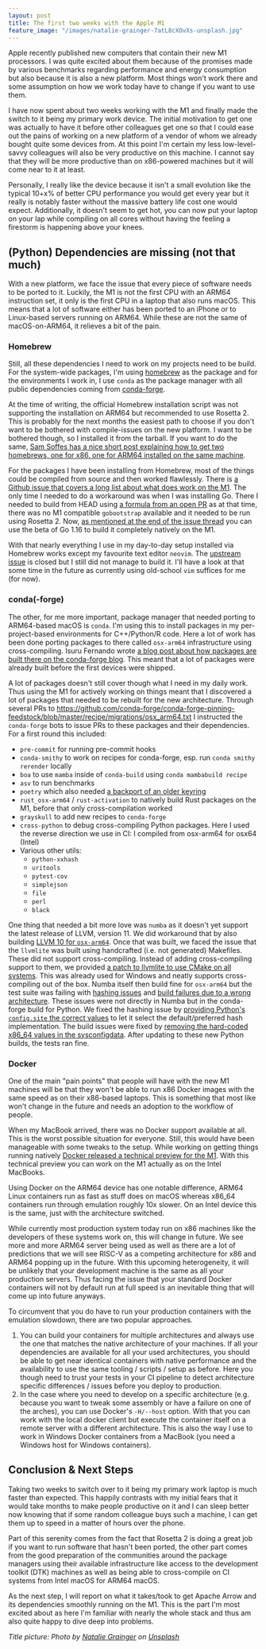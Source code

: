 ```yaml
---
layout: post
title: The first two weeks with the Apple M1
feature_image: "/images/natalie-grainger-7atL8cXOvXs-unsplash.jpg"
---
```


Apple recently published new computers that contain their new M1 processors. I was quite excited about them because of the promises made by various benchmarks regarding performance and energy consumption but also because it is also a new platform. Most things won't work there and some assumption on how we work today have to change if you want to use them.

I have now spent about two weeks working with the M1 and finally made the switch to it being my primary work device. The initial motivation to get one was actually to have it before other colleagues get one so that I could ease out the pains of working on a new platform of a vendor of whom we already bought quite some devices from. At this point I'm certain my less low-level-savvy colleagues will also be very productive on this machine. I cannot say that they will be more productive than on x86-powered machines but it will come near to it at least.

Personally, I really like the device because it isn't a small evolution like the typical 10+x% of better CPU performance you would get every year but it really is notably faster without the massive battery life cost one would expect. Additionally, it doesn't seem to get hot, you can now put your laptop on your lap while compiling on all cores without having the feeling a firestorm is happening above your knees.

## (Python) Dependencies are missing (not that much)

With a new platform, we face the issue that every piece of software needs to be ported to it. Luckily, the M1 is not the first CPU with an ARM64 instruction set, it only is the first CPU in a laptop that also runs macOS. This means that a lot of software either has been ported to an iPhone or to Linux-based servers running on ARM64. While these are not the same of macOS-on-ARM64, it relieves a bit of the pain.

### Homebrew 

Still, all these dependencies I need to work on my projects need to be build. For the system-wide packages, I'm using [homebrew](https://brew.sh/) as the package and for the environments I work in, I use `conda` as the package manager with all public dependencies coming from [conda-forge](https://conda-forge.org/).

At the time of writing, the official Homebrew installation script was not supporting the installation on ARM64 but recommended to use Rosetta 2. This is probably for the next months the easiest path to choose if you don't want to be bothered with compile-issues on the new platform. I want to be bothered though, so I installed it from the tarball. If you want to do the same, [Sam Soffes has a nice short post explaining how to get two homebrews, one for x86, one for ARM64 installed on the same machine](https://soffes.blog/homebrew-on-apple-silicon).

For the packages I have been installing from Homebrew, most of the things could be compiled from source and then worked flawlessly. There is [a Github issue that covers a long list about what does work on the M1](https://github.com/Homebrew/brew/issues/7857). The only time I needed to do a workaround was when I was installing Go. There I needed to build from HEAD using [a formula from an open PR](https://github.com/Homebrew/homebrew-core/pull/66166) as at that time, there was no M1 compatible `gobootstrap` available and it needed to be run using Rosetta 2. Now, [as mentioned at the end of the issue thread](https://github.com/Homebrew/homebrew-core/pull/66166#issuecomment-748163588) you can use the beta of Go 1.16 to build it completely natively on the M1.

With that nearly everything I use in my day-to-day setup installed via Homebrew works except my favourite text editor `neovim`. The [upstream issue](https://github.com/neovim/neovim/pull/12624) is closed but I still did not manage to build it. I'll have a look at that some time in the future as currently using old-school `vim` suffices for me (for now).

### conda(-forge)

The other, for me more important, package manager that needed porting to ARM64-based macOS is `conda`. I'm using this to install packages in my per-project-based environments for C++/Python/R code. Here a lot of work has been done porting packages to there called `osx-arm64` infrastructure using cross-compiling. Isuru Fernando wrote [a blog post about how packages are built there on the conda-forge blog](https://conda-forge.org/blog/posts/2020-10-29-macos-arm64/). This meant that a lot of packages were already built before the first devices were shipped.

A lot of packages doesn't still cover though what I need in my daily work. Thus using the M1 for actively working on things meant that I discovered a lot of packages that needed to be rebuilt for the new architecture. Through several PRs to https://github.com/conda-forge/conda-forge-pinning-feedstock/blob/master/recipe/migrations/osx_arm64.txt I instructed the `conda-forge` bots to issue PRs to these packages and their dependencies. For a first round this included:

* `pre-commit` for running pre-commit hooks
* `conda-smithy` to work on recipes for conda-forge, esp. run `conda smithy rerender` locally
* `boa` to use `mamba` inside of `conda-build` using `conda mambabuild recipe`
* `asv` to run benchmarks
* `poetry` which also needed [a backport of an older keyring](https://github.com/conda-forge/keyring-feedstock/pull/53)
* `rust_osx-arm64` / `rust-activation` to natively build Rust packages on the M1, before that only cross-compilation worked
* `grayskull` to add new recipes to `conda-forge`
* `cross-python` to debug cross-compiling Python packages. Here I used the reverse direction we use in CI: I compiled from osx-arm64 for osx64 (Intel)
* Various other utils:
    * `python-xxhash`
    * `uritools`
    * `pytest-cov`
    * `simplejson`
    * `file`
    * `perl`
    * `black`

One thing that needed a bit more love was `numba` as it doesn't yet support the latest release of LLVM, version 11. We did workaround that by also building [LLVM 10 for `osx-arm64`](https://github.com/conda-forge/llvmdev-feedstock/pull/111). Once that was built, we faced the issue that the `llvmlite` was built using handcrafted (i.e. not generated) Makefiles. These did not support cross-compiling. Instead of adding cross-compiling support to them, we provided [a patch to llvmlite to use CMake on all systems](https://github.com/numba/llvmlite/pull/677). This was already used for Windows and neatly supports cross-compiling out of the box. Numba itself then build fine for `osx-arm64` but the test suite was failing with [hashing issues](https://github.com/numba/numba/issues/6589#issuecomment-748595174) and [build failures due to a wrong architecture](https://github.com/numba/numba/issues/6589#issuecomment-748595315). These issues were not directly in Numba but in the conda-forge build for Python. We fixed the hashing issue by [providing Python's `config.site` the correct values](https://github.com/conda-forge/python-feedstock/pull/433) to let it select the default/preferred hash implementation. The build issues were fixed by [removing the hard-coded x86_64 values in the sysconfigdata](https://github.com/conda-forge/python-feedstock/pull/434). After updating to these new Python builds, the tests ran fine.

### Docker

One of the main "pain points" that people will have with the new M1 machines will be that they won't be able to run x86 Docker images with the same speed as on their x86-based laptops. This is something that most like won't change in the future and needs an adoption to the workflow of people.

When my MacBook arrived, there was no Docker support available at all. This is the worst possible situation for everyone. Still, this would have been manageable with some tweaks to the setup. While working on getting things running natively [Docker released a technical preview for the M1](https://www.docker.com/blog/download-and-try-the-tech-preview-of-docker-desktop-for-m1/).
With this technical preview you can work on the M1 actually as on the Intel MacBooks.

Using Docker on the ARM64 device has one notable difference, ARM64 Linux containers run as fast as stuff does on macOS whereas x86_64 containers run through emulation roughly 10x slower. On an Intel device this is the same, just with the architecture switched.

While currently most production system today run on x86 machines like the developers of these systems work on, this will change in future. We see more and more ARM64 server being used as well as there are a lot of predictions that we will see RISC-V as a competing architecture for x86 and ARM64 popping up in the future. With this upcoming heterogeneity, it will be unlikely that your development machine is the same as all your production servers. Thus facing the issue that your standard Docker containers will not by default run at full speed is an inevitable thing that will come up into future anyways.

To circumvent that you do have to run your production containers with the emulation slowdown, there are two popular approaches.

1. You can build your containers for multiple architectures and always use the one that matches the native architecture of your machines. If all your dependencies are available for all your used architectures, you should be able to get near identical containers with native performance and the availability to use the same tooling / scripts / setup as before. Here you though need to trust your tests in your CI pipeline to detect architecture specific differences / issues before you deploy to production.
2. In the case where you need to develop on a specific architecture (e.g. because you want to tweak some assembly or have a failure on one of the arches), you can use Docker's `-H/--host` option. With that you can work with the local docker client but execute the container itself on a remote server with a different architecture. This is also the way I use to work in Windows Docker containers from a MacBook (you need a Windows host for Windows containers).


## Conclusion & Next Steps

Taking two weeks to switch over to it being my primary work laptop is much faster than expected. This happily contrasts with my initial fears that it would take months to make people productive on it and I can sleep better now knowing that if some random colleague buys such a machine, I can get them up to speed in a matter of hours over the phone.

Part of this serenity comes from the fact that Rosetta 2 is doing a great job if you want to run software that hasn't been ported, the other part comes from the good preparation of the communities around the package managers using their available infrastructure like access to the development toolkit (DTK) machines as well as being able to cross-compile on CI systems from Intel macOS for ARM64 macOS.

As the next step, I will report on what it takes/took to get Apache Arrow and its dependencies smoothly running on the M1. This is the part I'm most excited about as here I'm familiar with nearly the whole stack and thus am also quite happy to dive deep into problems.

*Title picture: Photo by [Natalie Grainger](https://unsplash.com/@missnjc?utm_source=unsplash&utm_medium=referral&utm_content=creditCopyText) on [Unsplash](https://unsplash.com/?utm_source=unsplash&utm_medium=referral&utm_content=creditCopyText)*

